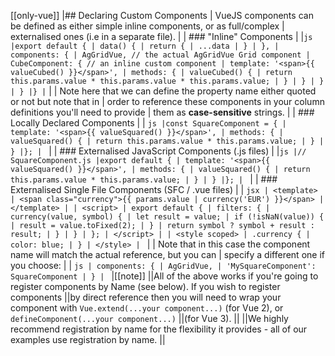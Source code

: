 [[only-vue]]
|## Declaring Custom Components
| VueJS components can be defined as either simple inline components, or as full/complex
| externalised ones (i.e in a separate file).
|
| ### "Inline" Components
|
|`js |export default { | data() { | return { | ...data | } | }, | components: { | AgGridVue, // the actual AgGridVue Grid component | CubeComponent: { // an inline custom component | template: '<span>{{ valueCubed() }}</span>', | methods: { | valueCubed() { | return this.params.value * this.params.value * this.params.value; | } | } | } | } |} |`
|
| Note here that we can define the property name either quoted or not but note that in
| order to reference these components in your column definitions you'll need to provide
| them as **case-sensitive** strings.
|
| ### Locally Declared Components
|
| `js |const SquareComponent = { | template: '<span>{{ valueSquared() }}</span>', | methods: { | valueSquared() { | return this.params.value * this.params.value; | } | } |}; | `
|
| ### Externalised JavaScript Components (.js files)
|
|`js |// SquareComponent.js |export default { | template: '<span>{{ valueSquared() }}</span>', | methods: { | valueSquared() { | return this.params.value * this.params.value; | } | } |}; | `
|
| ### Externalised Single File Components (SFC / .vue files)
|
| `jsx | <template> | <span class="currency">{{ params.value | currency('EUR') }}</span> | </template> | | <script> | export default { | filters: { | currency(value, symbol) { | let result = value; | if (!isNaN(value)) { | result = value.toFixed(2); | } | return symbol ? symbol + result : result; | } | } | }; | </script> | | <style scoped> | .currency { | color: blue; | } | </style> | `
|
| Note that in this case the component name will match the actual reference, but you can
| specify a different one if you choose:
|
| `js | components: { | AgGridVue, | 'MySquareComponent': SquareComponent | } | `
|[[note]]
||All of the above works if you're going to register components by Name (see below). If you wish to register components
||by direct reference then you will need to wrap your component with `Vue.extend(...your component...)` (for Vue 2), or `defineComponent(...your component...)`
||(for Vue 3).
||
||We highly recommend registration by name for the flexibility it provides - all of our examples use registration by name.
||
